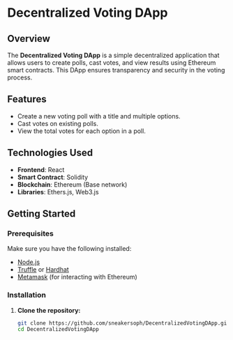 # Decentralized Voting DApp

## Overview

The **Decentralized Voting DApp** is a simple decentralized application that allows users to create polls, cast votes, and view results using Ethereum smart contracts. This DApp ensures transparency and security in the voting process.

## Features

- Create a new voting poll with a title and multiple options.
- Cast votes on existing polls.
- View the total votes for each option in a poll.

## Technologies Used

- **Frontend**: React
- **Smart Contract**: Solidity
- **Blockchain**: Ethereum (Base network)
- **Libraries**: Ethers.js, Web3.js

## Getting Started

### Prerequisites

Make sure you have the following installed:

- [Node.js](https://nodejs.org/)
- [Truffle](https://www.trufflesuite.com/truffle) or [Hardhat](https://hardhat.org/)
- [Metamask](https://metamask.io/) (for interacting with Ethereum)

### Installation

1. **Clone the repository:**

   ```bash
   git clone https://github.com/sneakersoph/DecentralizedVotingDApp.git
   cd DecentralizedVotingDApp
